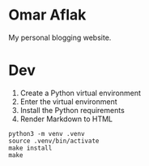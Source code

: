 # Omar Aflak

My personal blogging website.

# Dev

1) Create a Python virtual environment
2) Enter the virtual environment
3) Install the Python requirements
4) Render Markdown to HTML

```
python3 -m venv .venv
source .venv/bin/activate
make install
make
```
